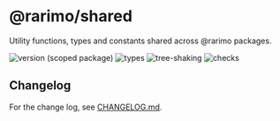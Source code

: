 # @rarimo/shared
Utility functions, types and constants shared across @rarimo packages.

![version (scoped package)](https://badgen.net/npm/v/@rarimo/shared)
![types](https://badgen.net/npm/types/@rarimo/shared)
![tree-shaking](https://badgen.net/bundlephobia/tree-shaking/@rarimo/shared)
![checks](https://badgen.net/github/checks/rarimo/js-sdk/main)

## Changelog

For the change log, see [CHANGELOG.md](https://github.com/rarimo/js-sdk/blob/main/CHANGELOG.md).
